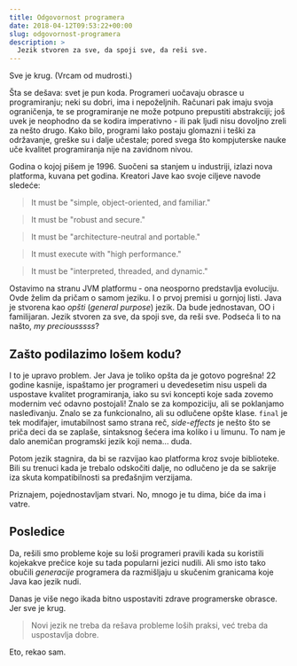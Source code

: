 ```yaml
---
title: Odgovornost programera
date: 2018-04-12T09:53:22+00:00
slug: odgovornost-programera
description: >
  Jezik stvoren za sve, da spoji sve, da reši sve.
---
```


Sve je krug. (Vrcam od mudrosti.)

Šta se dešava: svet je pun koda. Programeri uočavaju obrasce u programiranju; neki su dobri, ima i nepoželjnih. Računari pak imaju svoja ograničenja, te se programiranje ne može potpuno prepustiti abstrakciji; još uvek je neophodno da se kodira imperativno - ili pak ljudi nisu dovoljno zreli za nešto drugo. Kako bilo, programi lako postaju glomazni i teški za održavanje, greške su i dalje učestale; pored svega što kompjuterske nauke uče kvalitet programiranja nije na zavidnom nivou.

Godina o kojoj pišem je 1996. Suočeni sa stanjem u industriji, izlazi nova platforma, kuvana pet godina. Kreatori Jave kao svoje ciljeve navode sledeće:

> It must be "simple, object-oriented, and familiar."

> It must be "robust and secure."

> It must be "architecture-neutral and portable."

> It must execute with "high performance."

> It must be "interpreted, threaded, and dynamic."

Ostavimo na stranu JVM platformu - ona neosporno predstavlja evoluciju. Ovde želim da pričam o samom jeziku. I o prvoj premisi u gornjoj listi. Java je stvorena kao _opšti_ (_general purpose_) jezik. Da bude jednostavan, OO i familijaran. Jezik stvoren za sve, da spoji sve, da reši sve. Podseća li to na našto, _my preciousssss_?

## Zašto podilazimo lošem kodu?

I to je upravo problem. Jer Java je toliko opšta da je gotovo pogrešna! 22 godine kasnije, ispaštamo jer programeri u devedesetim nisu uspeli da uspostave kvalitet programiranja, iako su svi koncepti koje sada zovemo modernim već odavno postojali! Znalo se za kompoziciju, ali se poklanjamo nasleđivanju. Znalo se za funkcionalno, ali su odlučene opšte klase. `final` je tek modifajer, imutabilnost samo strana reč, _side-effects_ je nešto što se priča deci da se zaplaše, sintaksnog šećera ima koliko i u limunu. To nam je dalo anemičan programski jezik koji nema... duda.

Potom jezik stagnira, da bi se razvijao kao platforma kroz svoje biblioteke. Bili su trenuci kada je trebalo odskočiti dalje, no odlučeno je da se sakrije iza skuta kompatibilnosti sa pređašnjim verzijama.

Priznajem, pojednostavljam stvari. No, mnogo je tu dima, biće da ima i vatre.

## Posledice

Da, rešili smo probleme koje su loši programeri pravili kada su koristili kojekakve prečice koje su tada popularni jezici nudili. Ali smo isto tako obučili _generacije_ programera da razmišljaju u skučenim granicama koje Java kao jezik nudi.

Danas je više nego ikada bitno uspostaviti zdrave programerske obrasce. Jer sve je krug.

> Novi jezik ne treba da rešava probleme loših praksi, već treba da uspostavlja dobre.

Eto, rekao sam.
